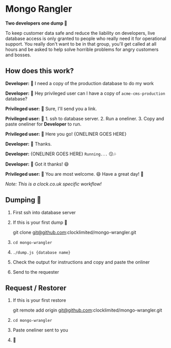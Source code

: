 # Mongo Rangler

**Two developers one dump 💩**

To keep customer data safe and reduce the liability on developers, live database access is only granted to people who really need it for operational support. You really don't want to be in that group, you'll get called at all hours and be asked to help solve horrible problems for angry customers and bosses.

## How does this work?

**Developer:** 🤔 I need a copy of the production database to do my work

**Developer:** 💬 Hey privileged user can I have a copy of `acme-cms-production` database?

**Privileged user:** 💬 Sure, I'll send you a link.

**Privileged user:** 🙂 1. ssh to database server. 2. Run a oneliner. 3. Copy and paste oneliner for **Developer** to run.

**Privileged user:** 💬 Here you go! {ONELINER GOES HERE}

**Developer:** 💬 Thanks.

**Developer:** {ONELINER GOES HERE} `Running...` 😗🎶

**Developer:** 💬 Got it thanks! 😄

**Privileged user:** 💬 You are most welcome. 😄 Have a great day! 🎈

*Note: This is a clock.co.uk specific workflow!*

## Dumping 💩

1. First ssh into database server

2. If this is your first dump 💩

    git clone git@github.com:clocklimited/mongo-wrangler.git

3. `cd mongo-wrangler`

4. `./dump.js {database name}`

5. Check the output for instructions and copy and paste the onliner

6. Send to the requester

## Request / Restorer

1. If this is your first restore

    git remote add origin git@github.com:clocklimited/mongo-wrangler.git

2. `cd mongo-wrangler`

3. Paste oneliner sent to you

4. 🎉

